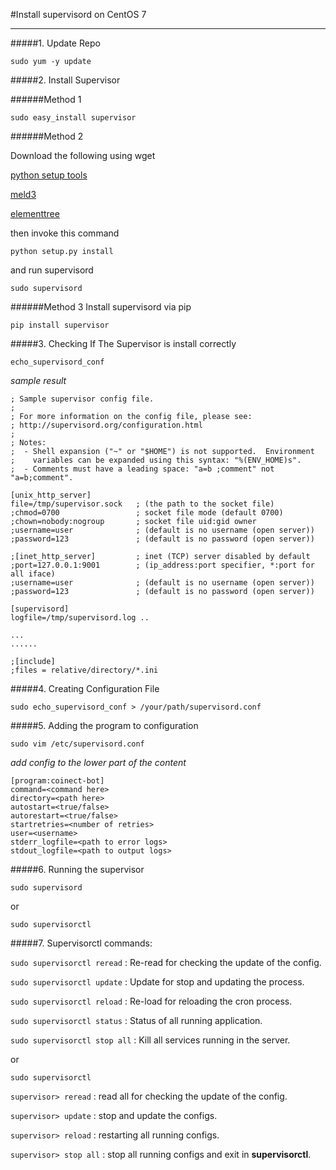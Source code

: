 #Install supervisord on CentOS 7

---

#####1. Update Repo

`sudo yum -y update`

#####2. Install Supervisor

######Method 1

`sudo easy_install supervisor`

######Method 2

Download the following using wget

[python setup tools]

[meld3]

[elementtree]

[python setup tools]: <http://pypi.python.org/pypi/setuptools>
[meld3]: <http://www.plope.com/software/meld3/>
[elementtree]: <http://effbot.org/downloads#elementtree>

then invoke this command

`python setup.py install`

and run supervisord

`sudo supervisord`

######Method 3
Install supervisord via pip

`pip install supervisor`


#####3. Checking If The Supervisor is install correctly

`echo_supervisord_conf`

*sample result*

```
; Sample supervisor config file.
;
; For more information on the config file, please see:
; http://supervisord.org/configuration.html
;
; Notes:
;  - Shell expansion ("~" or "$HOME") is not supported.  Environment
;    variables can be expanded using this syntax: "%(ENV_HOME)s".
;  - Comments must have a leading space: "a=b ;comment" not "a=b;comment".

[unix_http_server]
file=/tmp/supervisor.sock   ; (the path to the socket file)
;chmod=0700                 ; socket file mode (default 0700)
;chown=nobody:nogroup       ; socket file uid:gid owner
;username=user              ; (default is no username (open server))
;password=123               ; (default is no password (open server))

;[inet_http_server]         ; inet (TCP) server disabled by default
;port=127.0.0.1:9001        ; (ip_address:port specifier, *:port for all iface)
;username=user              ; (default is no username (open server))
;password=123               ; (default is no password (open server))

[supervisord]
logfile=/tmp/supervisord.log ..

...
......

;[include]
;files = relative/directory/*.ini
```

#####4. Creating Configuration File

 `sudo echo_supervisord_conf > /your/path/supervisord.conf`

#####5. Adding the program to configuration

`sudo vim /etc/supervisord.conf`

*add config to the lower part of the content*

```
[program:coinect-bot]
command=<command here>
directory=<path here>
autostart=<true/false>
autorestart=<true/false>
startretries=<number of retries>
user=<username>
stderr_logfile=<path to error logs>
stdout_logfile=<path to output logs>
```

#####6. Running the supervisor

`sudo supervisord`

or

`sudo supervisorctl`

#####7. Supervisorctl commands:


`sudo supervisorctl reread` : Re-read for checking the update of the config.


`sudo supervisorctl update` : Update for stop and updating the process.

`sudo supervisorctl reload` : Re-load for reloading the cron process.

`sudo supervisorctl status` : Status of all running application.

`sudo supervisorctl stop all` : Kill all services running in the server.

or

`sudo supervisorctl`

`supervisor> reread` : read all for checking the update of the config.

`supervisor> update` : stop and update the configs.

`supervisor> reload` : restarting all running configs.

`supervisor> stop all` : stop all running configs and exit in **supervisorctl**.
